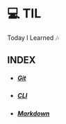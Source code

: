 # :computer: TIL 
Today I Learned :notes:

## INDEX

- ##### [Git](https://github.com/Yeji-J/TIL/blob/master/Git.md)
- ##### [CLI](https://github.com/Yeji-J/TIL/blob/master/CLI.md)
- ##### [Markdown](https://github.com/Yeji-J/TIL/blob/master/Markdown.md)
